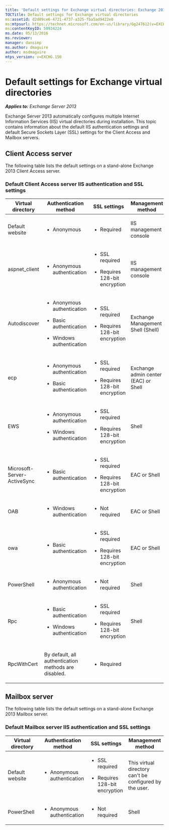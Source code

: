 ```yaml
---
title: 'Default settings for Exchange virtual directories: Exchange 2013 Help'
TOCTitle: Default settings for Exchange virtual directories
ms:assetid: d2d89ce6-4721-4737-a325-fba5ad9422e0
ms:mtpsurl: https://technet.microsoft.com/en-us/library/Gg247612(v=EXCHG.150)
ms:contentKeyID: 50934224
ms.date: 05/13/2016
ms.reviewer: 
manager: dansimp
ms.author: dmaguire
author: msdmaguire
mtps_version: v=EXCHG.150
---
```


# Default settings for Exchange virtual directories

_**Applies to:** Exchange Server 2013_

Exchange Server 2013 automatically configures multiple Internet Information Services (IIS) virtual directories during installation. This topic contains information about the default IIS authentication settings and default Secure Sockets Layer (SSL) settings for the Client Access and Mailbox servers.

## Client Access server

The following table lists the default settings on a stand-alone Exchange 2013 Client Access server.

### Default Client Access server IIS authentication and SSL settings

<table>
<colgroup>
<col style="width: 25%" />
<col style="width: 25%" />
<col style="width: 25%" />
<col style="width: 25%" />
</colgroup>
<thead>
<tr class="header">
<th>Virtual directory</th>
<th>Authentication method</th>
<th>SSL settings</th>
<th>Management method</th>
</tr>
</thead>
<tbody>
<tr class="odd">
<td><p>Default website</p></td>
<td><ul>
<li><p>Anonymous</p></li>
</ul></td>
<td><ul>
<li><p>Required</p></li>
</ul></td>
<td><p>IIS management console</p></td>
</tr>
<tr class="even">
<td><p>aspnet_client</p></td>
<td><ul>
<li><p>Anonymous authentication</p></li>
</ul></td>
<td><ul>
<li><p>SSL required</p></li>
<li><p>Requires 128-bit encryption</p></li>
</ul></td>
<td><p>IIS management console</p></td>
</tr>
<tr class="odd">
<td><p>Autodiscover</p></td>
<td><ul>
<li><p>Anonymous authentication</p></li>
<li><p>Basic authentication</p></li>
<li><p>Windows authentication</p></li>
</ul></td>
<td><ul>
<li><p>SSL required</p></li>
<li><p>Requires 128-bit encryption</p></li>
</ul></td>
<td><p>Exchange Management Shell (Shell)</p></td>
</tr>
<tr class="even">
<td><p>ecp</p></td>
<td><ul>
<li><p>Anonymous authentication</p></li>
<li><p>Basic authentication</p></li>
</ul></td>
<td><ul>
<li><p>SSL required</p></li>
<li><p>Requires 128-bit encryption</p></li>
</ul></td>
<td><p>Exchange admin center (EAC) or Shell</p></td>
</tr>
<tr class="odd">
<td><p>EWS</p></td>
<td><ul>
<li><p>Anonymous authentication</p></li>
<li><p>Windows authentication</p></li>
</ul></td>
<td><ul>
<li><p>SSL required</p></li>
<li><p>Requires 128-bit encryption</p></li>
</ul></td>
<td><p>Shell</p></td>
</tr>
<tr class="even">
<td><p>Microsoft-Server-ActiveSync</p></td>
<td><ul>
<li><p>Basic authentication</p></li>
</ul></td>
<td><ul>
<li><p>SSL required</p></li>
<li><p>Requires 128-bit encryption</p></li>
</ul></td>
<td><p>EAC or Shell</p></td>
</tr>
<tr class="odd">
<td><p>OAB</p></td>
<td><ul>
<li><p>Windows authentication</p></li>
</ul></td>
<td><ul>
<li><p>Not required</p></li>
</ul></td>
<td><p>EAC or Shell</p></td>
</tr>
<tr class="even">
<td><p>owa</p></td>
<td><ul>
<li><p>Basic authentication</p></li>
</ul></td>
<td><ul>
<li><p>SSL required</p></li>
<li><p>Requires 128-bit encryption</p></li>
</ul></td>
<td><p>EAC or Shell</p></td>
</tr>
<tr class="odd">
<td><p>PowerShell</p></td>
<td><ul>
<li><p>Anonymous authentication</p></li>
</ul></td>
<td><ul>
<li><p>Not required</p></li>
</ul></td>
<td><p>Shell</p></td>
</tr>
<tr class="even">
<td><p>Rpc</p></td>
<td><ul>
<li><p>Basic authentication</p></li>
<li><p>Windows authentication</p></li>
</ul></td>
<td><ul>
<li><p>SSL required</p></li>
<li><p>Requires 128-bit encryption</p></li>
</ul></td>
<td><p>Shell</p></td>
</tr>
<tr class="odd">
<td><p>RpcWithCert</p></td>
<td><p>By default, all authentication methods are disabled.</p></td>
<td><ul>
<li><p>Required</p></li>
</ul></td>
<td><p> </p></td>
</tr>
</tbody>
</table>

## Mailbox server

The following table lists the default settings on a stand-alone Exchange 2013 Mailbox server.

### Default Mailbox server IIS authentication and SSL settings

<table>
<colgroup>
<col style="width: 25%" />
<col style="width: 25%" />
<col style="width: 25%" />
<col style="width: 25%" />
</colgroup>
<thead>
<tr class="header">
<th>Virtual directory</th>
<th>Authentication method</th>
<th>SSL settings</th>
<th>Management method</th>
</tr>
</thead>
<tbody>
<tr class="odd">
<td><p>Default website</p></td>
<td><ul>
<li><p>Anonymous authentication</p></li>
</ul></td>
<td><ul>
<li><p>SSL required</p></li>
<li><p>Requires 128-bit encryption</p></li>
</ul></td>
<td><p>This virtual directory can't be configured by the user.</p></td>
</tr>
<tr class="even">
<td><p>PowerShell</p></td>
<td><ul>
<li><p>Anonymous authentication</p></li>
</ul></td>
<td><ul>
<li><p>Not required</p></li>
</ul></td>
<td><p>Shell</p></td>
</tr>
</tbody>
</table>
